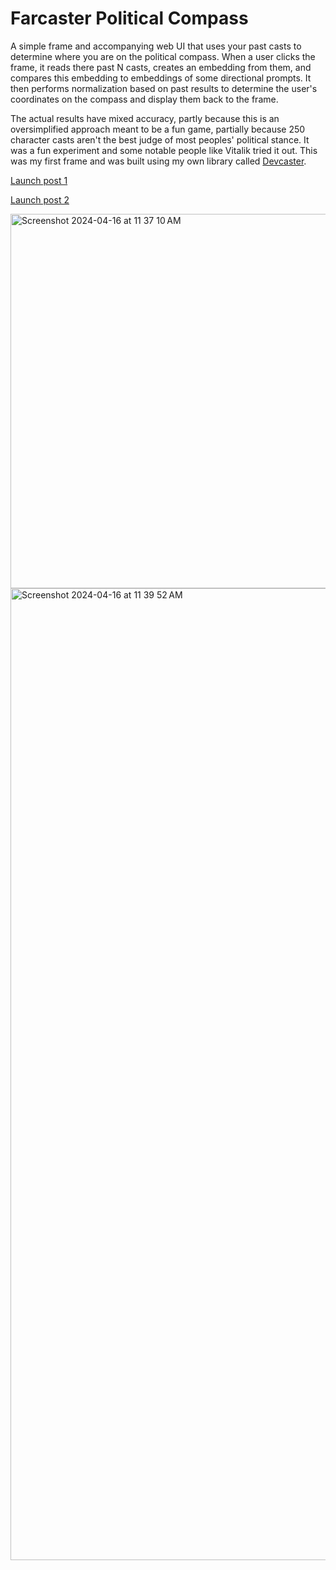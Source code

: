 # Farcaster Political Compass

A simple frame and accompanying web UI that uses your past casts to determine where you are on the political compass. When a user clicks the frame, it reads there past N casts, creates an embedding from them, and compares this embedding to embeddings of some directional prompts. It then performs normalization based on past results to determine the user's coordinates on the compass and display them back to the frame.

The actual results have mixed accuracy, partly because this is an oversimplified approach meant to be a fun game, partially because 250 character casts aren't the best judge of most peoples' political stance. It was a fun experiment and some notable people like Vitalik tried it out. This was my first frame and was built using my own library called [Devcaster](https://github.com/gregfromstl/devcaster).

[Launch post 1](https://warpcast.com/gregfromstl/0x8d9bd079)

[Launch post 2](https://warpcast.com/gregfromstl/0xac0abe37)


<img width="599" alt="Screenshot 2024-04-16 at 11 37 10 AM" src="https://github.com/gregfromstl/farcaster-political-compass/assets/17715009/b28968e8-fd1d-4202-8aee-dce5156028ca">

<img width="1555" alt="Screenshot 2024-04-16 at 11 39 52 AM" src="https://github.com/gregfromstl/farcaster-political-compass/assets/17715009/1a1d5c9c-cb06-4655-95e7-fe90c873620e">




